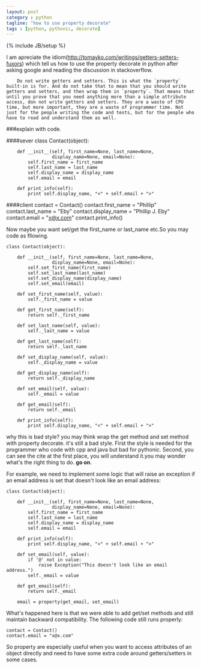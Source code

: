 ```yaml
---
layout: post
category : python 
tagline: "how to use property decorate"
tags : [python, pythonic, decorate]
---
```

{% include JB/setup %}

I am apreciate the idiom(http://tomayko.com/writings/getters-setters-fuxors) which tell us how to use the property decorate in python after asking google and reading the discussion in stackoverflow.

        Do not write getters and setters. This is what the `property` built-in is for. And do not take that to mean that you should write getters and setters, and then wrap them in `property`. That means that until you prove that you need anything more than a simple attribute access, don not write getters and setters. They are a waste of CPU time, but more important, they are a waste of programmer time. Not just for the people writing the code and tests, but for the people who have to read and understand them as well. 


###explain with code.

####sever 
    class Contact(object):
    
        def __init__(self, first_name=None, last_name=None, 
                     display_name=None, email=None):
            self.first_name = first_name
            self.last_name = last_name
            self.display_name = display_name
            self.email = email
    
        def print_info(self):
            print self.display_name, "<" + self.email + ">" 

####client
	contact = Contact()
	contact.first_name = "Phillip"
	contact.last_name = "Eby"
	contact.display_name = "Phillip J. Eby"
	contact.email = "x@x.com"
	contact.print_info()

Now maybe you want set/get the first_name or last_name etc.So you may code as fllowing.

    class Contact(object):
    
        def __init__(self, first_name=None, last_name=None, 
                     display_name=None, email=None):
            self.set_first_name(first_name)
            self.set_last_name(last_name)
            self.set_display_name(display_name)
            self.set_email(email)
    
        def set_first_name(self, value):
            self._first_name = value
    
        def get_first_name(self):
            return self._first_name
    
        def set_last_name(self, value):
            self._last_name = value
    
        def get_last_name(self):
            return self._last_name
    
        def set_display_name(self, value):
            self._display_name = value
    
        def get_display_name(self):
            return self._display_name
    
        def set_email(self, value):
            self._email = value
    
        def get_email(self):
            return self._email
    
        def print_info(self):
            print self.display_name, "<" + self.email + ">" 

why this is bad style? you may think wrap the get method  and set method with property decorate. it's still a bad style. First the style is needed for the programmer who code with cpp and java but bad for pythonic. Second, you can see the cite at the first place, you will understand it.you may wonder what's the right thing to do. **go on**.

For example, we need to implement some logic that will raise an exception if an email address is set that doesn't look like an email address:

    class Contact(object):
    
        def __init__(self, first_name=None, last_name=None, 
                     display_name=None, email=None):
            self.first_name = first_name
            self.last_name = last_name
            self.display_name = display_name
            self.email = email
    
        def print_info(self):
            print self.display_name, "<" + self.email + ">"            
    
        def set_email(self, value):
            if '@' not in value:
                raise Exception("This doesn't look like an email address.")
            self._email = value
    
        def get_email(self):
            return self._email
    
        email = property(get_email, set_email)

What's happened here is that we were able to add get/set methods and still maintain backward compatibility. The following code still runs properly:

    contact = Contact()
    contact.email = "x@x.com"
    
So property are especially useful when you want to access attributes of an object directly and need to have some extra code around getters/setters in some cases.
